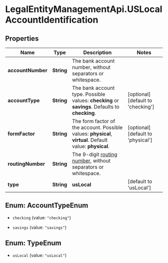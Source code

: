 # LegalEntityManagementApi.USLocalAccountIdentification

## Properties

Name | Type | Description | Notes
------------ | ------------- | ------------- | -------------
**accountNumber** | **String** | The bank account number, without separators or whitespace. | 
**accountType** | **String** | The bank account type.  Possible values: **checking** or **savings**. Defaults to **checking**. | [optional] [default to &#39;checking&#39;]
**formFactor** | **String** | The form factor of the account.  Possible values: **physical**, **virtual**. Default value: **physical**. | [optional] [default to &#39;physical&#39;]
**routingNumber** | **String** | The 9-digit [routing number](https://en.wikipedia.org/wiki/ABA_routing_transit_number), without separators or whitespace. | 
**type** | **String** | **usLocal** | [default to &#39;usLocal&#39;]



## Enum: AccountTypeEnum


* `checking` (value: `"checking"`)

* `savings` (value: `"savings"`)





## Enum: TypeEnum


* `usLocal` (value: `"usLocal"`)




